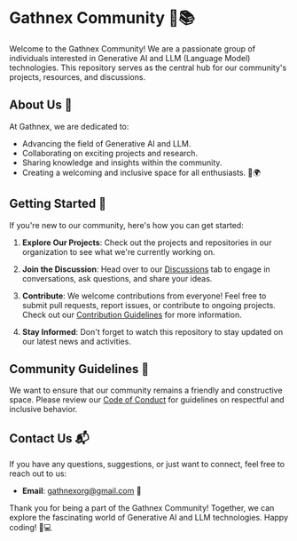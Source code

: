 # Gathnex Community 🤖📚

Welcome to the Gathnex Community! We are a passionate group of individuals interested in Generative AI and LLM (Language Model) technologies. This repository serves as the central hub for our community's projects, resources, and discussions.

## About Us 🌟

At Gathnex, we are dedicated to:

- Advancing the field of Generative AI and LLM.
- Collaborating on exciting projects and research.
- Sharing knowledge and insights within the community.
- Creating a welcoming and inclusive space for all enthusiasts. 🤝🌍

## Getting Started 🚀

If you're new to our community, here's how you can get started:

1. **Explore Our Projects**: Check out the projects and repositories in our organization to see what we're currently working on.

2. **Join the Discussion**: Head over to our [Discussions](https://github.com/GathnexCommunity/community/discussions) tab to engage in conversations, ask questions, and share your ideas.

3. **Contribute**: We welcome contributions from everyone! Feel free to submit pull requests, report issues, or contribute to ongoing projects. Check out our [Contribution Guidelines](CONTRIBUTING.md) for more information.

4. **Stay Informed**: Don't forget to watch this repository to stay updated on our latest news and activities.

## Community Guidelines 📜

We want to ensure that our community remains a friendly and constructive space. Please review our [Code of Conduct](CODE_OF_CONDUCT.md) for guidelines on respectful and inclusive behavior.


## Contact Us 📬

If you have any questions, suggestions, or just want to connect, feel free to reach out to us:

- **Email**: gathnexorg@gmail.com 📧

Thank you for being a part of the Gathnex Community! Together, we can explore the fascinating world of Generative AI and LLM technologies. Happy coding! 🎉💻
